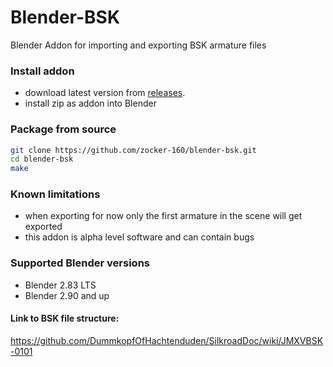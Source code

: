 # Blender-BSK

Blender Addon for importing and exporting BSK armature files

### Install addon

- download latest version from [releases](https://github.com/zocker-160/blender-bsk/releases).
- install zip as addon into Blender

### Package from source

```bash
git clone https://github.com/zocker-160/blender-bsk.git
cd blender-bsk
make
```

### Known limitations

- when exporting for now only the first armature in the scene will get exported
- this addon is alpha level software and can contain bugs

### Supported Blender versions

- Blender 2.83 LTS
- Blender 2.90 and up

#### Link to BSK file structure:

https://github.com/DummkopfOfHachtenduden/SilkroadDoc/wiki/JMXVBSK-0101
